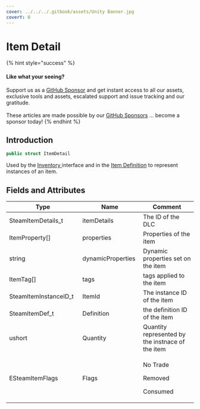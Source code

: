 ```yaml
---
cover: ../../../.gitbook/assets/Unity Banner.jpg
coverY: 0
---
```


# Item Detail

{% hint style="success" %}
#### Like what your seeing?

Support us as a [GitHub Sponsor](../../../become-a-sponsor/) and get instant access to all our assets, exclusive tools and assets, escalated support and issue tracking and our gratitude.\
\
These articles are made possible by our [GitHub Sponsors](../../../become-a-sponsor/) ... become a sponsor today!
{% endhint %}

## Introduction

```csharp
public struct ItemDetail
```

Used by the [Inventory ](../api/inventory.client.md)interface and in the [Item Definition](item-definition.md) to represent instances of an item.

## Fields and Attributes

<table><thead><tr><th width="234.2444989075424">Type</th><th width="178.8468268360739">Name</th><th width="375.82373346952215">Comment</th></tr></thead><tbody><tr><td>SteamItemDetails_t</td><td>itemDetails</td><td>The ID of the DLC</td></tr><tr><td>ItemProperty[]</td><td>properties</td><td>Properties of the item</td></tr><tr><td>string</td><td>dynamicProperties</td><td>Dynamic properties set on the item</td></tr><tr><td>ItemTag[]</td><td>tags</td><td>tags applied to the item</td></tr><tr><td>SteamItemInstanceID_t</td><td>ItemId</td><td>The instance ID of the item</td></tr><tr><td>SteamItemDef_t</td><td>Definition</td><td>the definition ID of the item</td></tr><tr><td>ushort</td><td>Quantity</td><td>Quantity represented by the instnace of the item</td></tr><tr><td>ESteamItemFlags</td><td>Flags</td><td><p>No Trade</p><p>Removed</p><p>Consumed</p></td></tr></tbody></table>

